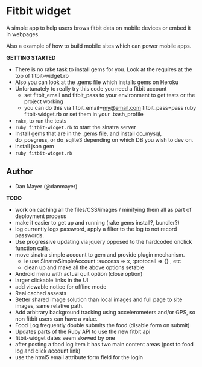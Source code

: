 # Fitbit widget  

A simple app to help users brows fitbit data on mobile devices or embed it in webpages.

Also a example of how to build mobile sites which can power mobile apps.

__GETTING STARTED__

* There is no rake task to install gems for you. Look at the requires at the top of fitbit-widget.rb
* Also you can look at the .gems file which installs gems on Heroku
* Unfortunately to really try this code you need a fitbit account
  * set fitbit_email and fitbit_pass to your environment to get tests or the project working
  * you can do this via fitbit_email=my@email.com fitbit_pass=pass ruby fitbit-widget.rb or set them in your .bash_profile
* `rake`, to run the tests
* `ruby fitbit-widget.rb` to start the sinatra server
* Install gems that are in the .gems file, and install do_mysql, do_posgress, or do_sqlite3 depending on which DB you wish to dev on.
* install json gem
* `ruby fitbit-widget.rb`

## Author
* Dan Mayer (@danmayer)

__TODO__
* work on caching all the files/CSS/images / minifying them all as part of deployment process
* make it easier to get up and running (rake gems install?, bundler?)
* log currently logs password, apply a filter to the log to not record passwords.
* Use progressive updating via jquery opposed to the hardcoded onclick function calls.
* move sinatra simple account to gem and provide plugin mechanism.
  * ie use SinatraSimpleAccount :success => x, :protocall => {} , etc
  * clean up and make all the above options setable
* Android menu with actual quit option (close option)
* larger clickable links in the UI
* add viewable notice for offline mode
* Real cached assests
* Better shared image solution than local images and full page to site images, same relative path.
* Add arbitrary background tracking using accelerometers and/or GPS, so non fitbit users can have a value.
* Food Log frequently double submits the food (disable form on submit)
* Updates parts of the Ruby API to use the new fitbit api
* fitbit-widget dates seem skewed by one
* after posting a food log item it has two main content areas (post to food log and click account link)
* use the html5 email attribute form field for the login